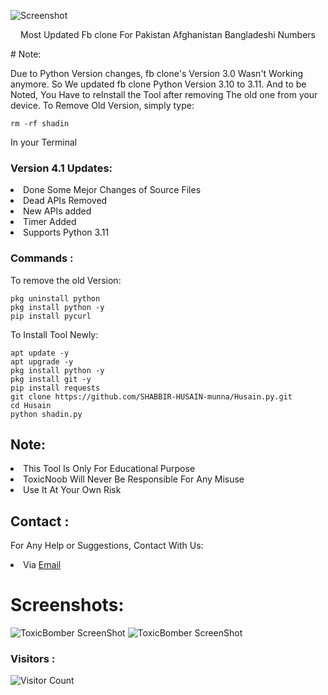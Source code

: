 ![Screenshot](https://github.com/user-attachments/assets/d6c4fe28-852e-4b22-bea2-7a1708a7f397) 
<p align="center">Most Updated Fb clone For Pakistan Afghanistan Bangladeshi Numbers</p>
# Note:

Due to Python Version changes, fb clone's Version 3.0 Wasn't Working anymore. So We updated fb clone Python Version 3.10 to 3.11. And to be Noted, You Have to reInstall the Tool after removing The old one from your device. To Remove Old Version, simply type:
``` shell script
rm -rf shadin
```
In your Terminal

### Version 4.1 Updates:
<li>Done Some Mejor Changes of Source Files</li>
<li>Dead APIs Removed</li>
<li>New APIs added</li>
<li>Timer Added</li>
<li>Supports Python 3.11</li>

### Commands :
To remove the old Version:
``` shell script
pkg uninstall python
pkg install python -y
pip install pycurl
```
To Install Tool Newly:

``` shell script
apt update -y
apt upgrade -y
pkg install python -y
pkg install git -y
pip install requests
git clone https://github.com/SHABBIR-HUSAIN-munna/Husain.py.git
cd Husain
python shadin.py
```

## Note:
<li>This Tool Is Only For Educational Purpose</li>
<li>ToxicNoob Will Never Be Responsible For Any Misuse</li>
<li>Use It At Your Own Risk</li>

## Contact :
For Any Help or Suggestions, Contact With Us:
<li> Via <a href="mailto: ToxicNoob.Sl4d3.Official@gmail.com">Email</a>


# Screenshots:
<img src="https://github.com/user-attachments/assets/603fc56e-9e15-4a32-83aa-e452a20b43dc" alt="ToxicBomber ScreenShot">
<img src="https://github.com/user-attachments/assets/f124dd11-5124-4834-8ce4-eb0142556576" alt="ToxicBomber ScreenShot">

### Visitors :

![Visitor Count](https://profile-counter.glitch.me/Toxic-Noob/count.svg)
